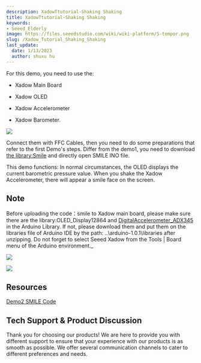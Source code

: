 ```yaml
---
description: XadowTtutorial-Shaking Shaking
title: XadowTtutorial-Shaking Shaking
keywords:
- Seeed_Elderly
image: https://files.seeedstudio.com/wiki/wiki-platform/S-tempor.png
slug: /Xadow_Tutorial_Shaking_Shaking
last_update:
  date: 1/13/2023
  author: shuxu hu
---
```


For this demo, you need to use the:

*   Xadow Main Board

*   Xadow OLED

*   Xadow Accelerometer

*   Xadow Barometer.

![](https://files.seeedstudio.com/wiki/Xadow_Tutorial_Shaking_Shaking/img/Untitled.png)

Connect them with FFC Cables, then you need to do some preparations that refer to the first Demo's steps. Differ from the demo1, you need to download [the library:Smile](https://files.seeedstudio.com/wiki/Xadow_Tutorial_Shaking_Shaking/https://files.seeedstudio.com/wiki/Xadow_Tutorial_Shaking_Shaking/res/SMILE.zip) and directly open SMILE INO file.

This demo functions: In normal circumstances, the OLED displays the current barometric pressure value. When you shake the Xadow Accelerometer, there will appear a smile face on the screen.

## Note

Before uploading the code：smile to Xadow main board, please make sure there are the library:OLED_Display12864 and [DigitalAccelerometer_ADX345](https://files.seeedstudio.com/wiki/Xadow_Tutorial_Shaking_Shaking/res/DigitalAccelerometer_ADXL345.zip) in the Arduino Library. If not, please download them and put them on the libraries file of Arduino IDE by the path: ..\arduino-1.0.1\libraries after unzipping. Do not forget to select Seeed Xadow from the Tools | Board menu of the Arduino environment._

![](https://files.seeedstudio.com/wiki/Xadow_Tutorial_Shaking_Shaking/img/Demo_2_display_data.jpg)

![](https://files.seeedstudio.com/wiki/Xadow_Tutorial_Shaking_Shaking/img/Demo_2_display_smile.jpg)

## Resources

[Demo2 SMILE Code](https://files.seeedstudio.com/wiki/Xadow_Tutorial_Shaking_Shaking/res/SMILE.zip)

## Tech Support & Product Discussion

Thank you for choosing our products! We are here to provide you with different support to ensure that your experience with our products is as smooth as possible. We offer several communication channels to cater to different preferences and needs.

<div class="button_tech_support_container">
<a href="https://forum.seeedstudio.com/" class="button_forum"></a> 
<a href="https://www.seeedstudio.com/contacts" class="button_email"></a>
</div>

<div class="button_tech_support_container">
<a href="https://discord.gg/eWkprNDMU7" class="button_discord"></a> 
<a href="https://github.com/Seeed-Studio/wiki-documents/discussions/69" class="button_discussion"></a>
</div>
